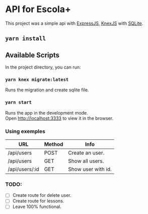 # API for Escola+

This project was a simple api with [ExpressJS](https://expressjs.com/pt-br/), [KnexJS](http://knexjs.org/) with [SQLite](https://www.sqlite.org/index.html/).

## `yarn install`
## Available Scripts

In the project directory, you can run:

### `yarn knex migrate:latest`

Runs the migration and create sqlite file.

### `yarn start`

Runs the app in the development mode.\
Open [http://localhost:3333](http://localhost:3333) to view it in the browser.

### Using exemples

| URL            | Method | Info               |
|----------------|--------|--------------------|
| /api/users     | POST   | Create an user.    |
| /api/users     | GET    | Show all users.    |
| /api/users/:id | GET    | Show user with id. |

### TODO:
- [ ] Create route for delete user.
- [ ] Create route for lessons.
- [ ] Leave 100% functional.
